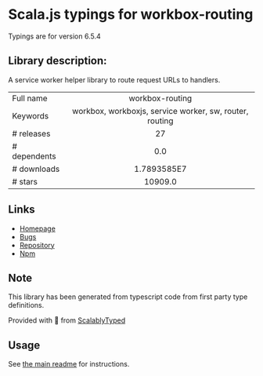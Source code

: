 
# Scala.js typings for workbox-routing

Typings are for version 6.5.4

## Library description:
A service worker helper library to route request URLs to handlers.

|                    |                 |
| ------------------ | :-------------: |
| Full name          | workbox-routing |
| Keywords           | workbox, workboxjs, service worker, sw, router, routing |
| # releases         | 27 |
| # dependents       | 0.0 |
| # downloads        | 1.7893585E7 |
| # stars            | 10909.0 |

## Links
- [Homepage](https://github.com/GoogleChrome/workbox)
- [Bugs](https://github.com/googlechrome/workbox/issues)
- [Repository](https://github.com/googlechrome/workbox)
- [Npm](https://www.npmjs.com/package/workbox-routing)
    


## Note
This library has been generated from typescript code from first party type definitions.

Provided with :purple_heart: from [ScalablyTyped](https://github.com/oyvindberg/ScalablyTyped)

## Usage
See [the main readme](../../readme.md) for instructions.


